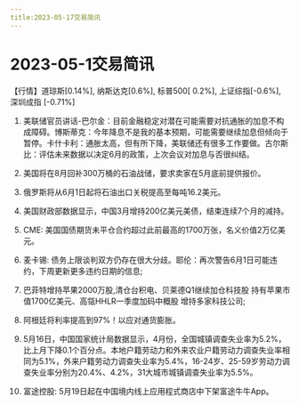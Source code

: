 ```yaml
---
title:2023-05-17交易简讯
---
```


# 2023-05-1交易简讯

【行情】道琼斯[0.14%], 纳斯达克[0.6%], 标普500[ 0.2%], 上证综指[-0.6%], 深圳成指 [-0.71%]

1. 美联储官员讲话-巴尔金：目前金融稳定对潜在可能需要对抗通胀的加息不构成障碍。博斯蒂克：今年降息不是我的基本预期，可能需要继续加息但倾向于暂停。卡什卡利：通胀太高，但有所下降，美联储还有很多工作要做。古尔斯比：评估未来数据以决定6月的政策，上次会议对加息与否很纠结。

2. 美国将在8月回补300万桶的石油战储，要求卖家在5月底前提供报价。

3. 俄罗斯将从6月1日起将石油出口关税提高至每吨16.2美元。

4. 美国财政部数据显示，中国3月增持200亿美元美债，结束连续7个月的减持。

5. CME: 美国国债期货未平仓合约超过此前最高的1700万张，名义价值2万亿美元。

6. 麦卡锡: 债务上限谈判双方仍存在很大分歧。耶伦：再次警告6月1日可能违约，下周更新更多违约日期的信息;

7. 巴菲特增持苹果2000万股,清仓台积电、贝莱德Q1继续加仓科技股 持有苹果市值1700亿美元、高瓴HHLR一季度加码中概股 增持多家科技公司;

8. 阿根廷将利率提高到97%！以应对通货膨胀。

10. 5月16日，中国国家统计局数据显示，4月份，全国城镇调查失业率为5.2%，比上月下降0.1个百分点。本地户籍劳动力和外来农业户籍劳动力调查失业率相同为5.1%，外来户籍劳动力调查失业率为5.4%，16-24岁、25-59岁劳动力调查失业率分别为20.4%、4.2%，31大城市城镇调查失业率为5.5%。

11. 富途控股: 5月19日起在中国境内线上应用程式商店中下架富途牛牛App。
